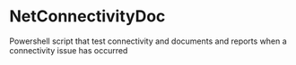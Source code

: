 # NetConnectivityDoc
Powershell script that test connectivity and documents and reports when a connectivity issue has occurred 
